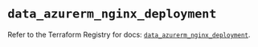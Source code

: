 # `data_azurerm_nginx_deployment`

Refer to the Terraform Registry for docs: [`data_azurerm_nginx_deployment`](https://registry.terraform.io/providers/hashicorp/azurerm/4.32.0/docs/data-sources/nginx_deployment).
